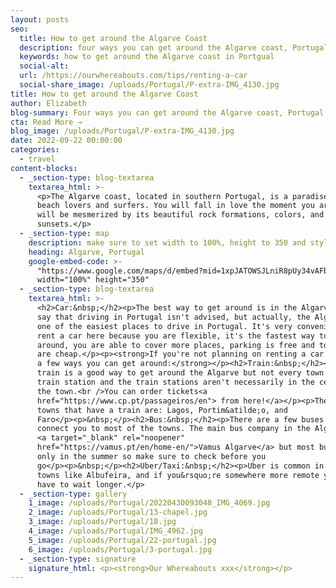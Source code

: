 ```yaml
---
layout: posts
seo:
  title: How to get around the Algarve Coast
  description: four ways you can get around the Algarve coast, Portugal
  keywords: how to get around the Algarve coast in Portgual
  social-alt:
  url: /https://ourwhereabouts.com/tips/renting-a-car
  social-share_image: /uploads/Portugal/P-extra-IMG_4130.jpg
title: How to get around the Algarve Coast
author: Elizabeth
blog-summary: Four ways you can get around the Algarve coast, Portugal
cta: Read More →
blog_image: /uploads/Portugal/P-extra-IMG_4130.jpg
date: 2022-09-22 00:00:00
categories:
  - travel
content-blocks:
  - _section-type: blog-textarea
    textarea_html: >-
      <p>The Algarve coast, located in southern Portugal, is a paradise for
      beach lovers and surfers. You will fall in love the moment you arrive and
      will be mesmerized by its beautiful rock formations, colors, and gorgeous
      sunsets.</p>
  - _section-type: map
    description: make sure to set width to 100%, height to 350 and style to border 2
    heading: Algarve, Portugal
    google-embed-code: >-
      "https://www.google.com/maps/d/embed?mid=1xpJATOWSJLniR8pUy34vAFbOiN4CXSg&ehbc=2E312F"
      width="100%" height="350"
  - _section-type: blog-textarea
    textarea_html: >-
      <h2>Car:&nbsp;</h2><p>The best way to get around is in the Algarve. They
      say that driving in Portugal isn't advised, but actually, the Algarve is
      one of the easiest places to drive in Portugal. It's very convenient to
      rent a car here because you are flexible, it's the fastest way to get
      around, you are able to cover more places, parking is free and toll roads
      are cheap.</p><p><strong>If you're not planning on renting a car here are
      a few ways you can get around:</strong></p><h2>Train:&nbsp;</h2><p>The
      train is a good way to get around the Algarve but not every town has a
      train station and the train stations aren't necessarily in the center of
      the town.<br />You can order tickets<a
      href="https://www.cp.pt/passageiros/en"> from here!</a></p><p>The main
      towns that have a train are: Lagos, Portim&atilde;o, and
      Faro</p><p>&nbsp;</p><h2>Bus:&nbsp;</h2><p>There are a few buses that
      connect you to most of the towns. The main bus company in the Algarve is
      <a target="_blank" rel="noopener"
      href="https://vamus.pt/en/home-en/">Vamus Algarve</a> but most buses run
      only in the summer so make sure to check before you
      go</p><p>&nbsp;</p><h2>Uber/Taxi:&nbsp;</h2><p>Uber is common in coastal
      towns like Albufeira, and if you&rsquo;re somewhere more remote you might
      have to wait longer.</p>
  - _section-type: gallery
    1_image: /uploads/Portugal/20220430093048_IMG_4069.jpg
    2_image: /uploads/Portugal/13-chapel.jpg
    3_image: /uploads/Portugal/18.jpg
    4_image: /uploads/Portugal/IMG_4962.jpg
    5_image: /uploads/Portugal/22-portugal.jpg
    6_image: /uploads/Portugal/3-portugal.jpg
  - _section-type: signature
    signature_html: <p><strong>Our Whereabouts xxx</strong></p>
---
```

